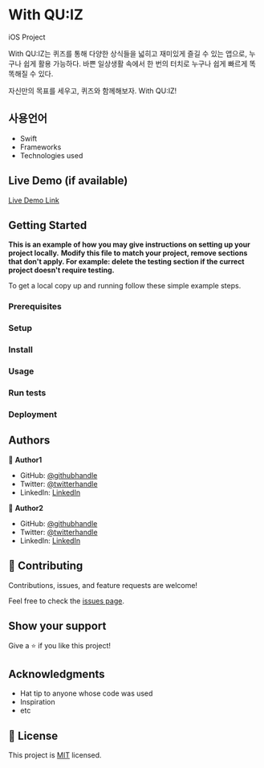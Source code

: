 # With QU:IZ
iOS Project

With QU:IZ는 퀴즈를 통해 다양한 상식들을 넓히고 재미있게 즐길 수 있는 앱으로, 누구나 쉽게 활용 가능하다.
바쁜 일상생활 속에서 한 번의 터치로 누구나 쉽게 빠르게 똑똑해질 수 있다.

자신만의 목표를 세우고, 퀴즈와 함께해보자. With QU:IZ!

## 사용언어

- Swift
- Frameworks
- Technologies used

## Live Demo (if available)

[Live Demo Link](https://livedemo.com)


## Getting Started

**This is an example of how you may give instructions on setting up your project locally.**
**Modify this file to match your project, remove sections that don't apply. For example: delete the testing section if the currect project doesn't require testing.**


To get a local copy up and running follow these simple example steps.

### Prerequisites

### Setup

### Install

### Usage

### Run tests

### Deployment



## Authors

👤 **Author1**

- GitHub: [@githubhandle](https://github.com/githubhandle)
- Twitter: [@twitterhandle](https://twitter.com/twitterhandle)
- LinkedIn: [LinkedIn](https://linkedin.com/in/linkedinhandle)

👤 **Author2**

- GitHub: [@githubhandle](https://github.com/githubhandle)
- Twitter: [@twitterhandle](https://twitter.com/twitterhandle)
- LinkedIn: [LinkedIn](https://linkedin.com/in/linkedinhandle)

## 🤝 Contributing

Contributions, issues, and feature requests are welcome!

Feel free to check the [issues page](../../issues/).

## Show your support

Give a ⭐️ if you like this project!

## Acknowledgments

- Hat tip to anyone whose code was used
- Inspiration
- etc

## 📝 License

This project is [MIT](./MIT.md) licensed.
